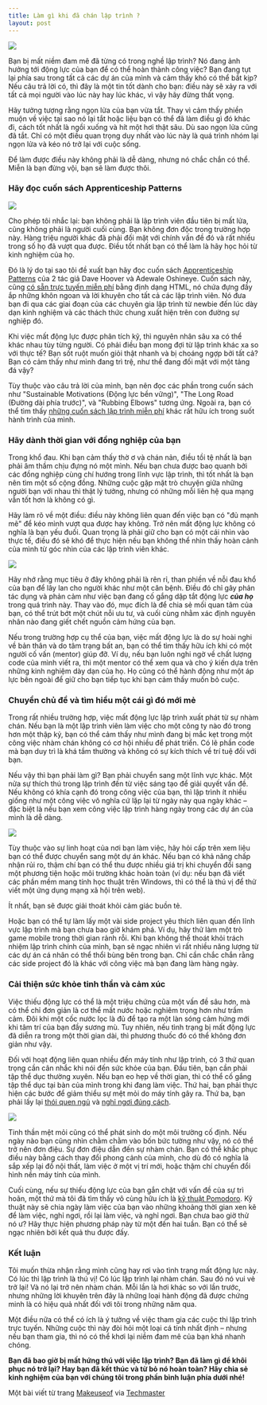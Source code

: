 ```yaml
---
title: Làm gì khi đã chán lập trình ?
layout: post
---
```


![](/images/tired-child-programming.jpg)

<!--break-->

Bạn bị mất niềm đam mê đã từng có trong nghề lập trình? Nó đang ảnh hưởng tới động lực của bạn để có thể hoàn thành công việc? Bạn đang tụt lại phía sau trong tất cả các dự án của mình và cảm thấy khó có thể bắt kịp? Nếu câu trả lời có, thì đây là một tin tốt dành cho bạn: điều này sẽ xảy ra với tất cả mọi người vào lúc này hay lúc khác, vì vậy hãy đừng thất vọng.

Hãy tưởng tượng rằng ngọn lửa của bạn vừa tắt. Thay vì cảm thấy phiền muộn về việc tại sao nó lại tắt hoặc liệu bạn có thể đã làm điều gì đó khác đi, cách tốt nhất là ngồi xuống và hít một hơi thật sâu. Dù sao ngọn lửa cũng đã tắt. Chỉ có một điều quan trọng duy nhất vào lúc này là quá trình nhóm lại ngọn lửa và kéo nó trở lại với cuộc sống.

Để làm được điều này không phải là dễ dàng, nhưng nó chắc chắn có thể. Miễn là bạn đừng vội, bạn sẽ làm được thôi.

### Hãy đọc cuốn sách Apprenticeship Patterns

![](/images/apprenticeship-patterns.jpg)

Cho phép tôi nhắc lại: bạn không phải là lập trình viên đầu tiên bị mất lửa, cũng không phải là người cuối cùng. Bạn không đơn độc trong trường hợp này. Hàng triệu người khác đã phải đối mặt với chính vấn đề đó và rất nhiều trong số họ đã vượt qua được. Điều tốt nhất bạn có thể làm là hãy học hỏi từ kinh nghiệm của họ.
	
Đó là lý do tại sao tôi đề xuất bạn hãy đọc cuốn sách [Apprenticeship Patterns](http://www.makeuseof.com/tag/9-free-programming-books-will-make-pro/) của 2 tác giả Dave Hoover và Adewale Oshineye. Cuốn sách này, cũng [có sẵn trực tuyến miễn phí](http://chimera.labs.oreilly.com/books/1234000001813/index.html) bằng định dạng HTML, nó chứa đựng đầy ắp những khôn ngoan và lời khuyên cho tất cả các lập trình viên. Nó đưa bạn đi qua các giai đoạn của các chuyên gia lập trình từ newbie đến lúc dày dạn kinh nghiệm và các thách thức chung xuất hiện trên con đường sự nghiệp đó.

Khi việc mất động lực được phân tích kỹ, thì nguyên nhân sâu xa có thể khác nhau tùy từng người. Có phải điều bạn mong đợi từ lập trình khác xa so với thực tế? Bạn sốt ruột muốn giỏi thật nhanh và bị choáng ngợp bởi tất cả? Bạn có cảm thấy như mình đang trì trệ, như thể đang đối mặt với một tảng đá vậy?

Tùy thuộc vào câu trả lời của mình, bạn nên đọc các phần trong cuốn sách như "Sustainable Motivations (Động lực bền vững)", "The Long Road (Đường dài phía trước)", và "Rubbing Elbows" tương ứng. Ngoài ra, bạn có thể tìm thấy [những cuốn sách lập trình miễn phí](http://www.makeuseof.com/tag/9-free-programming-books-will-make-pro/) khác rất hữu ích trong suốt hành trình của mình.

### Hãy dành thời gian với đồng nghiệp của bạn

Trong khổ đau. Khi bạn cảm thấy thờ ơ và chán nản, điều tồi tệ nhất là bạn phải âm thầm chịu đựng nó một mình. Nếu bạn chưa được bao quanh bởi các đồng nghiệp cùng chí hướng trong lĩnh vực lập trình, thì tốt nhất là bạn nên tìm một số cộng đồng. Những cuộc gặp mặt trò chuyện giữa những người bạn với nhau thì thật lý tưởng, nhưng có những mỗi liên hệ qua mạng vẫn tốt hơn là không có gì.

Hãy làm rõ về một điều: điều này không liên quan đến việc bạn có "đủ mạnh mẽ" để kéo mình vượt qua được hay không. Trở nên mất động lực không có nghĩa là bạn yếu đuối. Quan trọng là phải giữ cho bạn có một cái nhìn vào thực tế, điều đó sẽ khó để thực hiện nếu bạn không thể nhìn thấy hoàn cảnh của mình từ góc nhìn của các lập trình viên khác.

![](/images/chess.jpg)

Hãy nhớ rằng mục tiêu ở đây không phải là rên rỉ, than phiền về nỗi đau khổ của bạn để lây lan cho người khác như một căn bệnh. Điều đó chỉ gây phản tác dụng và phản cảm như việc bạn đang cố gắng dập tắt động lực ***của họ*** trong quá trình này. Thay vào đó, mục đích là để chia sẻ mối quan tâm của bạn, có thể trút bớt một chút nỗi ưu tư, và cuối cùng nhằm xác định nguyên nhân nào đang giết chết nguồn cảm hứng của bạn.

Nếu trong trường hợp cụ thể của bạn, việc mất động lực là do sự hoài nghi về bản thân và do tâm trạng bất an, bạn có thể tìm thấy hữu ích khi có một người cố vấn (mentor) giúp đỡ. Ví dụ, nếu bạn luôn nghi ngờ về chất lượng code của mình viết ra, thì một mentor có thể xem qua và cho ý kiến ​​dựa trên những kinh nghiệm dày dạn của họ. Họ cũng có thể hành động như một áp lực bên ngoài để giữ cho bạn tiếp tục khi bạn cảm thấy muốn bỏ cuộc.

### Chuyển chủ đề và tìm hiểu một cái gì đó mới mẻ

Trong rất nhiều trường hợp, việc mất động lực lập trình xuất phát từ sự nhàm chán. Nếu bạn là một lập trình viên làm việc cho một công ty nào đó trong hơn một thập kỷ, bạn có thể cảm thấy như mình đang bị mắc kẹt trong một công việc nhàm chán không có cơ hội nhiều để phát triển. Có lẽ phần code mà bạn duy trì là khá tầm thường và không có sự kích thích về trí tuệ đối với bạn.

Nếu vậy thì bạn phải làm gì? Bạn phải chuyển sang một lĩnh vực khác. Một nửa sự thích thú trong lập trình đến từ việc sáng tạo để giải quyết vấn đề. Nếu không có khía cạnh đó trong công việc của bạn, thì lập trình ít nhiều giống như một công việc vô nghĩa cứ lặp lại từ ngày này qua ngày khác – đặc biệt là nếu bạn xem công việc lập trình hàng ngày trong các dự án của mình là dễ dàng.

![](/images/code.jpg)

Tùy thuộc vào sự linh hoạt của nơi bạn làm việc, hãy hỏi cấp trên xem liệu bạn có thể được chuyển sang một dự án khác. Nếu bạn có khả năng chấp nhận rủi ro, thậm chí bạn có thể thu được nhiều giá trị khi chuyển đổi sang một phương tiện hoặc môi trường khác hoàn toàn (ví dụ: nếu bạn đã viết các phần mềm mang tính học thuật trên Windows, thì có thể là thú vị để thử viết một ứng dụng mạng xã hội trên web).

Ít nhất, bạn sẽ được giải thoát khỏi cảm giác buồn tẻ.

Hoặc bạn có thể tự làm lấy một vài side project yêu thích liên quan đến lĩnh vực lập trình mà bạn chưa bao giờ khám phá. Ví dụ, hãy thử làm một trò game mobile trong thời gian rảnh rỗi. Khi bạn không thể thoát khỏi trách nhiệm lập trình chính của mình, bạn sẽ ngạc nhiên vì rất nhiều năng lượng từ các dự án cá nhân có thể thổi bùng bên trong bạn. Chỉ cần chắc chắn rằng các side project đó là khác với công việc mà bạn đang làm hàng ngày.

### Cải thiện sức khỏe tinh thần và cảm xúc

Việc thiếu động lực có thể là một triệu chứng của một vấn đề sâu hơn, mà có thể chỉ đơn giản là cơ thể mất nước hoặc nghiêm trọng hơn như trầm cảm. Đôi khi một cốc nước lọc là đủ để tạo ra một làn sóng cảm hứng mới khi tâm trí của bạn đầy sương mù. Tuy nhiên, nếu tình trạng bị mất động lực đã diễn ra trong một thời gian dài, thì phương thuốc đó có thể không đơn giản như vậy.

Đối với hoạt động liên quan nhiều đến máy tính như lập trình, có 3 thứ quan trọng cần cân nhắc khi nói đến sức khỏe của bạn. Đầu tiên, bạn cần phải tập thể dục thường xuyên. Nếu bạn eo hẹp về thời gian, thì có thể cố gắng tập thể dục tại bàn của mình trong khi đang làm việc. Thứ hai, bạn phải thực hiện các bước để giảm thiểu sự mệt mỏi do máy tính gây ra. Thứ ba, bạn phải lấy lại [thói quen ngủ](http://vinacode.net/2014/09/17/thuc-day-sang-khoai-buoi-sang/) và [nghỉ ngơi đúng cách](http://vinacode.net/2013/07/20/can-bang-cong-viec-va-cuoc-song/).

![](/images/tired.jpg)

Tinh thần mệt mỏi cũng có thể phát sinh do một môi trường cố định. Nếu ngày nào bạn cũng nhìn chằm chằm vào bốn bức tường như vậy, nó có thể trở nên đơn điệu. Sự đơn điệu dẫn đến sự nhàm chán. Bạn có thể khắc phục điều này bằng cách thay đổi phong cảnh của mình, cho dù đó có nghĩa là sắp xếp lại đồ nội thất, làm việc ở một vị trí mới, hoặc thậm chí chuyển đổi hình nền máy tính của mình.

Cuối cùng, nếu sự thiếu động lực của bạn gắn chặt với vấn đề của sự trì hoãn, một thứ mà tôi đã tìm thấy vô cùng hữu ích là [kỹ thuật Pomodoro](http://www.makeuseof.com/tag/cut-procrastination-pomodoro-technique-apps-software/). Kỹ thuật này sẽ chia ngày làm việc của bạn vào những khoảng thời gian xen kẽ để làm việc, nghỉ ngơi, rồi lại làm việc, và nghỉ ngơi. Bạn chưa bao giờ thử nó ư? Hãy thực hiện phương pháp này từ một đến hai tuần. Bạn có thể sẽ ngạc nhiên bởi kết quả thu được đấy.

### Kết luận

Tôi muốn thừa nhận rằng mình cũng hay rơi vào tình trạng mất động lực này. Có lúc thì lập trình là thú vị! Có lúc lập trình lại nhàm chán. Sau đó nó vui vẻ trở lại! Và nó lại trở nên nhàm chán. Mỗi lần là hơi khác so với lần trước, nhưng những lời khuyên trên đây là những loại hành động đã được chứng minh là có hiệu quả nhất đối với tôi trong những năm qua.

Một điều nữa có thể có ích là ý tưởng về việc tham gia các cuộc thi lập trình trực tuyến. Những cuộc thì này đòi hỏi một loại cá tính nhất định – nhưng nếu bạn tham gia, thì nó có thể khơi lại niềm đam mê của bạn khá nhanh chóng.

**Bạn đã bao giờ bị mất hứng thú với việc lập trình? Bạn đã làm gì để khôi phục nó trở lại? Hay bạn đã kết thúc và từ bỏ nó hoàn toàn? Hãy chia sẻ kinh nghiệm của bạn với chúng tôi trong phần bình luận phía dưới nhé!**

Một bài viết từ trang [Makeuseof](http://www.makeuseof.com/tag/programming-burnout-regain-lost-motivation/) via [Techmaster](http://techmaster.vn/posts/33641/mat-dong-luc-trong-nghe-lap-trinh?utm_source=itviec.com)